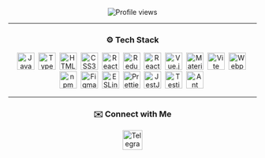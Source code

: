 <p align="center">
   <img src="https://komarev.com/ghpvc/?username=johnbeelow&color=blueviolet&style=flat-square" alt="Profile views"/>
</p>

---

<h3 align="center">⚙️ Tech Stack</h3>
<p align="center">
   <img src="https://cdn.jsdelivr.net/gh/devicons/devicon/icons/javascript/javascript-original.svg" title="JavaScript" width="35" height="35" />&nbsp;
   <img src="https://cdn.jsdelivr.net/gh/devicons/devicon/icons/typescript/typescript-original.svg" title="TypeScript" width="35" height="35" />&nbsp;
   <img src="https://cdn.jsdelivr.net/gh/devicons/devicon/icons/html5/html5-original-wordmark.svg" title="HTML5" width="35" height="35"/>&nbsp;
   <img src="https://cdn.jsdelivr.net/gh/devicons/devicon/icons/css3/css3-original-wordmark.svg" title="CSS3" width="35" height="35"/>&nbsp;
   <img src="https://cdn.jsdelivr.net/gh/devicons/devicon/icons/react/react-original-wordmark.svg" title="React" width="35" height="35" />&nbsp;
   <img src="https://cdn.jsdelivr.net/gh/devicons/devicon/icons/redux/redux-original.svg" title="Redux" width="35" height="35"/>&nbsp;
   <img src="https://reactrouter.com/_brand/React%20Router%20Brand%20Assets/React%20Router%20Logo/Dark.svg" title="React Router" width="35" height="35" />&nbsp;
   <img src="https://cdn.jsdelivr.net/gh/devicons/devicon/icons/vuejs/vuejs-original.svg" title="Vue.js" width="35" height="35" />&nbsp;
   <img src="https://media.zeemly.com/zeemly/product/material-ui.png" title="Material UI" width="35" height="35" />&nbsp;
   <img src="https://vitejs.dev/logo.svg" title="Vite" width="35" height="35"/>&nbsp;
   <img src="https://brandeps.com/icon-download/W/Webpack-icon-vector-02.svg" title="Webpack" width="35" height="35"/>&nbsp;
   <img src="https://cdn.jsdelivr.net/gh/devicons/devicon/icons/npm/npm-original-wordmark.svg" title="npm" width="35" height="35"/>&nbsp;
   <img src="https://cdn.jsdelivr.net/gh/devicons/devicon/icons/figma/figma-original.svg" title="Figma" width="35" height="35"/>&nbsp;
   <img src="https://brandeps.com/icon-download/E/Eslint-icon-vector-02.svg" title="ESLint" width="35" height="35"/>&nbsp;
   <img src="https://brandeps.com/icon-download/P/Prettier-icon-vector-02.svg" title="Prettier" width="35" height="35"/>&nbsp;
   <img src="https://cdn.jsdelivr.net/gh/devicons/devicon/icons/jest/jest-plain.svg" title="JestJS" width="35" height="35"/>&nbsp;
   <img src="https://testing-library.com/img/octopus-64x64.png" title="Testing Library" width="35" height="35" />&nbsp;
   <img src="https://static.ant.design/logo.svg" title="Ant Design" width="35" height="35" />&nbsp;
</p>

---
<h3 align="center">✉️ Connect with Me</h3>

<p align="center">
   <a href="https://t.me/johnbeelow" target="blank">
      <img src="https://brandeps.com/logo-download/T/Telegram-logo-vector-01.svg" title="Telegram" width="40" height="40" />
   </a>
</p>
